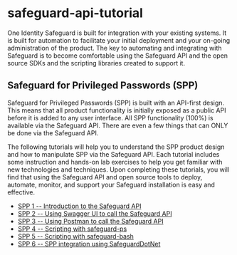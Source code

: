 # safeguard-api-tutorial

One Identity Safeguard is built for integration with your existing systems.
It is built for automation to facilitate your initial deployment and your
on-going administration of the product. The key to automating and integrating
with Safeguard is to become comfortable using the Safeguard API and the
open source SDKs and the scripting libraries created to support it.

## Safeguard for Privileged Passwords (SPP)

Safeguard for Privileged Passwords (SPP) is built with an API-first design.
This means that all product functionality is initially exposed as a public API
before it is added to any user interface. All SPP functionality (100%) is
available via the Safeguard API. There are even a few things that can ONLY be
done via the Safeguard API.

The following tutorials will help you to understand the SPP product design and
how to manipulate SPP via the Safeguard API. Each tutorial includes some
instruction and hands-on lab exercises to help you get familiar with new
technologies and techniques. Upon completing these tutorials, you will find
that using the Safeguard API and open source tools to deploy, automate, 
monitor, and support your Safeguard installation is easy and effective.

- [SPP 1 -- Introduction to the Safeguard API](spp1-introduction)
- [SPP 2 -- Using Swagger UI to call the Safeguard API](spp2-swagger)
- [SPP 3 -- Using Postman to call the Safeguard API](spp3-postman)
- [SPP 4 -- Scripting with safeguard-ps](spp4-safeguard-ps)
- [SPP 5 -- Scripting with safeguard-bash](spp5-safeguard-bash)
- [SPP 6 -- SPP integration using SafeguardDotNet](spp6-safeguarddotnet)

